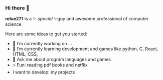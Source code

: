 ### Hi there 👋


**relue271** is a ✨ _special_ ✨guy and awesome professional of computer science

Here are some ideas to get you started:

- 🔭 I’m currently working on ...
- 🌱 I’m currently learning development and games like python, C, React, HTML, CSS, 
- 💬 Ask me about program languages and games
- ⚡ Fun: reading pdf books and netflix
- I want to develop: my projects



<!-- 

- 🔭 I’m currently working on ...
- 🌱 I’m currently learning development and games, ...
- 👯 I’m looking to collaborate on ...
- 🤔 I’m looking for help with ...
- 💬 Ask me about program languages and games
- 📫 How to reach me: ...
- 😄 Pronouns: ...
- ⚡ Fun fact: ...
- I want to develop: ...

-->

